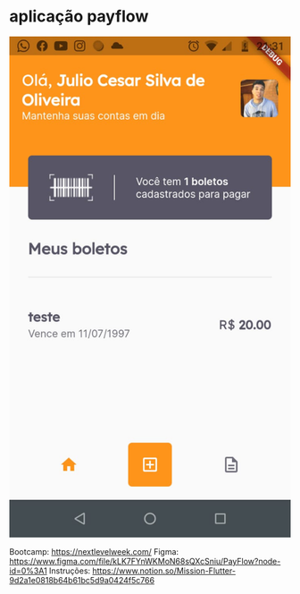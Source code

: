 # aplicação payflow

![Web 3](https://github.com/julioosilva97/nlw-together-6/blob/main/WhatsApp%20Image%202021-06-25%20at%2021.32.35.jpeg)

Bootcamp: https://nextlevelweek.com/
Figma: https://www.figma.com/file/kLK7FYnWKMoN68sQXcSniu/PayFlow?node-id=0%3A1 
Instruções: https://www.notion.so/Mission-Flutter-9d2a1e0818b64b61bc5d9a0424f5c766






